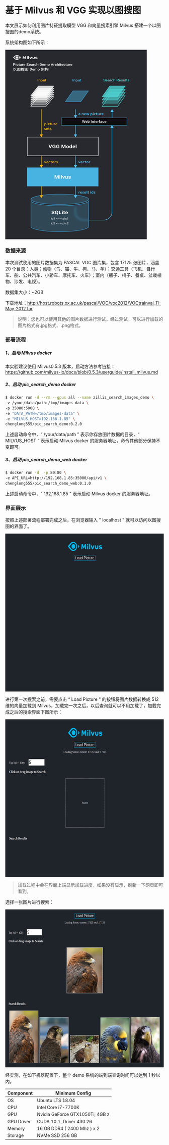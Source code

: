 # 基于 Milvus 和 VGG 实现以图搜图

本文展示如何利用图片特征提取模型 VGG 和向量搜索引擎 Milvus 搭建一个以图搜图的demo系统。

系统架构图如下所示：

<img src="pic/demo.jpg" width = "450" height = "600" alt="系统架构图" align=center />

### 数据来源

本次测试使用的图片数据集为 PASCAL VOC 图片集，包含 17125 张图片，涵盖 20 个目录：人类；动物（鸟、猫、牛、狗、马、羊）；交通工具（飞机、自行车、船、公共汽车、小轿车、摩托车、火车）；室内（瓶子、椅子、餐桌、盆栽植物、沙发、电视）。

数据集大小：~2GB

下载地址：http://host.robots.ox.ac.uk/pascal/VOC/voc2012/VOCtrainval_11-May-2012.tar

> 说明：您也可以使用其他的图片数据进行测试。经过测试，可以进行加载的图片格式有.jpg格式、.png格式。

### 部署流程

##### 1、启动 Milvus docker

本实验建议使用 Milvus0.5.3 版本，启动方法参考链接：https://github.com/milvus-io/docs/blob/0.5.3/userguide/install_milvus.md

##### 2、启动 pic_search_demo docker

```bash
$ docker run -d --rm --gpus all --name zilliz_search_images_demo \
-v /your/data/path:/tmp/images-data \
-p 35000:5000 \
-e "DATA_PATH=/tmp/images-data" \
-e "MILVUS_HOST=192.168.1.85" \
chenglong555/pic_search_demo:0.2.0
```

上述启动命令中，“ /your/data/path ” 表示你存放图片数据的目录，“ MILVUS_HOST “ 表示启动 Milvus docker 的服务器地址，命令其他部分保持不变即可。

##### 3、启动 pic_search_demo_web docker

```bash
$ docker run -d  -p 80:80 \
-e API_URL=http://192.168.1.85:35000/api/v1 \
chenglong555/pic_search_demo_web:0.1.0
```

上述启动命令中，" 192.168.1.85 " 表示启动 Milvus docker 的服务器地址。

### 界面展示

按照上述部署流程部署完成之后，在浏览器输入 " localhost " 就可以访问以图搜图的界面了。

<img src="pic/web4.png" width = "650" height = "500" alt="系统架构图" align=center />

进行第一次搜索之前，需要点击 “ Load Picture " 的按钮将图片数据转换成 512 维的向量加载到 Milvus，加载完一次之后，以后查询就可以不用加载了，加载完成之后的搜索界面下图所示：

<img src="pic/web2.png" width = "650" height = "500" alt="系统架构图" align=center />

> 加载过程中会在界面上端显示加载进度，如果没有显示，刷新一下网页即可看到。

选择一张图片进行搜索：

<img src="pic/web3.png" width = "650" height = "500" alt="系统架构图" align=center />

经实测，在如下机器配置下，整个 demo 系统的端到端查询时间可以达到 1 秒以内。

| Component           | Minimum Config                |
| ------------------ | -------------------------- |
| OS            | Ubuntu LTS 18.04 |
| CPU           | Intel Core i7-7700K           |
| GPU           | Nvidia GeForce GTX1050Ti, 4GB z  |
| GPU Driver    | CUDA 10.1, Driver 430.26 |
| Memory        | 16 GB DDR4 ( 2400 Mhz ) x 2          |
| Storage       | NVMe SSD 256 GB             |


 		 				

